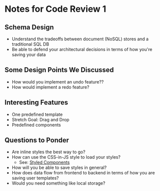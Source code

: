 # Notes for Code Review 1

## Schema Design

- Understand the tradeoffs between document (NoSQL) stores and a traditional SQL DB
- Be able to defend your architectural decisions in terms of how you're saving your data

## Some Design Points We Discussed

- How would you implement an undo feature??
- How would implement a redo feature?

## Interesting Features

- One predefined template
- Stretch Goal: Drag and Drop
- Predefined components

## Questions to Ponder

- Are inline styles the best way to go?
- How can use the CSS-in-JS style to load your styles?
    - See: [Styled Components](https://www.styled-components.com/)
- How will you be able to save styles in general?
- How does data flow from frontend to backend in terms of how you are saving user templates?
- Would you need something like local storage?